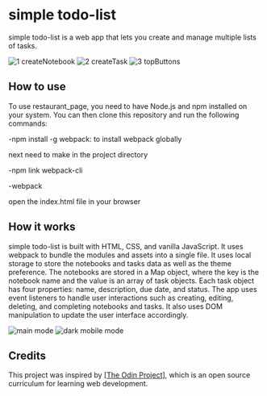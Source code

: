 # simple todo-list
simple todo-list is a web app that lets you create and manage multiple lists of tasks.

![1 createNotebook](https://github.com/Kotovar/simple-todo-list/assets/77914431/4df6d2fc-a17d-4b8e-a499-82380c94189d)
![2 createTask](https://github.com/Kotovar/simple-todo-list/assets/77914431/e1ee2bdc-8bc7-4614-b7b7-ac8e3934ccd3)
![3 topButtons](https://github.com/Kotovar/simple-todo-list/assets/77914431/151ab801-958d-4234-a64c-9fa6dd331ac5)

## How to use

To use restaurant_page, you need to have Node.js and npm installed on your system. You can then clone this repository and run the following commands:

-npm install -g webpack: to install webpack globally


 next need to make in the project directory

 
-npm link webpack-cli 


-webpack

open the index.html file in your browser

## How it works

simple todo-list is built with HTML, CSS, and vanilla JavaScript. It uses webpack to bundle the modules and assets into a single file. It uses local storage to store the notebooks and tasks data as well as the theme preference. The notebooks are stored in a Map object, where the key is the notebook name and the value is an array of task objects. Each task object has four properties: name, description, due date, and status. The app uses event listeners to handle user interactions such as creating, editing, deleting, and completing notebooks and tasks. It also uses DOM manipulation to update the user interface accordingly.

![main mode](https://github.com/Kotovar/simple-todo-list/assets/77914431/56f6a36f-4478-433b-ac96-71a46fd55420)
![dark mobile mode](https://github.com/Kotovar/simple-todo-list/assets/77914431/0aa4901b-d724-4219-8cac-be3de00f8ffe)

## Credits

This project was inspired by [[The Odin Project](https://www.theodinproject.com/lessons/node-path-javascript-todo-list)], which is an open source curriculum for learning web development.
